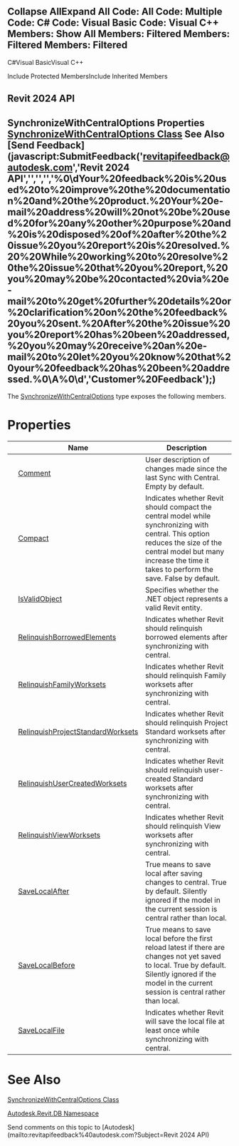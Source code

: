 ﻿

Collapse AllExpand All Code: All Code: Multiple Code: C# Code: Visual Basic Code: Visual C++  Members: Show All Members: Filtered Members: Filtered Members: Filtered   
---  
  
C#Visual BasicVisual C++

Include Protected MembersInclude Inherited Members

Revit 2024 API  
---  
SynchronizeWithCentralOptions Properties  
[SynchronizeWithCentralOptions Class](96eaf3af-971d-da6d-a857-88d6e602ffd4.md) See Also [Send Feedback](javascript:SubmitFeedback\('revitapifeedback@autodesk.com','Revit 2024 API','','','','%0\\dYour%20feedback%20is%20used%20to%20improve%20the%20documentation%20and%20the%20product.%20Your%20e-mail%20address%20will%20not%20be%20used%20for%20any%20other%20purpose%20and%20is%20disposed%20of%20after%20the%20issue%20you%20report%20is%20resolved.%20%20While%20working%20to%20resolve%20the%20issue%20that%20you%20report,%20you%20may%20be%20contacted%20via%20e-mail%20to%20get%20further%20details%20or%20clarification%20on%20the%20feedback%20you%20sent.%20After%20the%20issue%20you%20report%20has%20been%20addressed,%20you%20may%20receive%20an%20e-mail%20to%20let%20you%20know%20that%20your%20feedback%20has%20been%20addressed.%0\\A%0\\d','Customer%20Feedback'\);)  
---  
  
The [SynchronizeWithCentralOptions](96eaf3af-971d-da6d-a857-88d6e602ffd4.md) type exposes the following members.

# Properties

|  | Name | Description |
| --- | --- | --- |
|  | [Comment](69f35c0d-2570-8f9d-9518-172b9a22f077.md) | User description of changes made since the last Sync with Central. Empty by default. |
|  | [Compact](23e58fe5-72f4-5d13-1003-d35f8ad3b25f.md) | Indicates whether Revit should compact the central model while synchronizing with central. This option reduces the size of the central model but many increase the time it takes to perform the save. False by default. |
|  | [IsValidObject](03ced8e5-beb5-1582-b43c-5a97b937578c.md) | Specifies whether the .NET object represents a valid Revit entity. |
|  | [RelinquishBorrowedElements](7e9e417f-2290-7640-8142-56c452b64c13.md) | Indicates whether Revit should relinquish borrowed elements after synchronizing with central. |
|  | [RelinquishFamilyWorksets](31e99e30-5a40-d2c8-f5e0-1c639b392beb.md) | Indicates whether Revit should relinquish Family worksets after synchronizing with central. |
|  | [RelinquishProjectStandardWorksets](c4643179-2e12-dba9-45e2-ac45c4f2014d.md) | Indicates whether Revit should relinquish Project Standard worksets after synchronizing with central. |
|  | [RelinquishUserCreatedWorksets](680601bc-19b8-2ff6-2b8a-75814650b464.md) | Indicates whether Revit should relinquish user-created Standard worksets after synchronizing with central. |
|  | [RelinquishViewWorksets](38ead435-3f4a-993e-9095-e55be8a7e537.md) | Indicates whether Revit should relinquish View worksets after synchronizing with central. |
|  | [SaveLocalAfter](636d5979-3eca-0425-2ef4-352452daeeaf.md) | True means to save local after saving changes to central. True by default. Silently ignored if the model in the current session is central rather than local. |
|  | [SaveLocalBefore](08acd3c1-af30-9cf5-55cb-c09f1df64c20.md) | True means to save local before the first reload latest if there are changes not yet saved to local. True by default. Silently ignored if the model in the current session is central rather than local. |
|  | [SaveLocalFile](02d064b9-a637-b7d3-0f86-3821bcbb472d.md) | Indicates whether Revit will save the local file at least once while synchronizing with central. |
  
# See Also

[SynchronizeWithCentralOptions Class](96eaf3af-971d-da6d-a857-88d6e602ffd4.md)

[Autodesk.Revit.DB Namespace](87546ba7-461b-c646-cbb1-2cb8f5bff8b2.md)

Send comments on this topic to [Autodesk](mailto:revitapifeedback%40autodesk.com?Subject=Revit 2024 API)